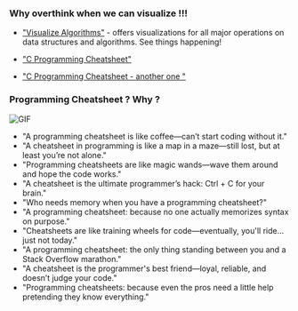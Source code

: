 ### Why overthink when we can visualize !!!
- ["Visualize Algorithms"](https://www.cs.usfca.edu/~galles/visualization/Algorithms.html) - offers visualizations for all major operations on data structures and algorithms. See things happening!

- ["C Programming Cheatsheet"]([https://www.cs.usfca.edu/~galles/visualization/Algorithms.html](https://quickref.me/c.html#google_vignette))
- ["C Programming Cheatsheet - another one "]([[https://www.cs.usfca.edu/~galles/visualization/Algorithms.html](https://quickref.me/c.html#google_vignette](https://www.codecademy.com/resources/cheatsheets/language/c)))




### Programming Cheatsheet ? Why ? 
![GIF](https://media2.giphy.com/media/v1.Y2lkPTc5MGI3NjExczd4YnY2ZHpyazZoMHFpYjdya3dmZmhmOTN1MzJmZ3c1d210dnY3ZiZlcD12MV9pbnRlcm5hbF9naWZfYnlfaWQmY3Q9Zw/IqFH0yMll9wl2/giphy.webp)


- "A programming cheatsheet is like coffee—can’t start coding without it."
- "A cheatsheet in programming is like a map in a maze—still lost, but at least you’re not alone."
- "Programming cheatsheets are like magic wands—wave them around and hope the code works."
- "A cheatsheet is the ultimate programmer’s hack: Ctrl + C for your brain."
- "Who needs memory when you have a programming cheatsheet?"
- "A programming cheatsheet: because no one actually memorizes syntax on purpose."
- "Cheatsheets are like training wheels for code—eventually, you'll ride... just not today."
- "A programming cheatsheet: the only thing standing between you and a Stack Overflow marathon."
- "A cheatsheet is the programmer's best friend—loyal, reliable, and doesn’t judge your code."
- "Programming cheatsheets: because even the pros need a little help pretending they know everything."
